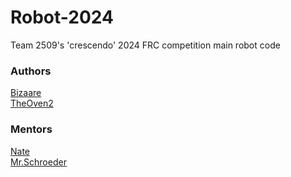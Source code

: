 ﻿# Robot-2024
Team 2509's 'crescendo' 2024 FRC competition main robot code



### Authors
[Bizaare](https://github.com/bizaare)<br/>
[TheOven2](https://github.com/TheOven2)<br/>

### Mentors
[Nate](https://github.com/naterbots)<br/>
[Mr.Schroeder](https://github.com/kschroeder07)<br/>
